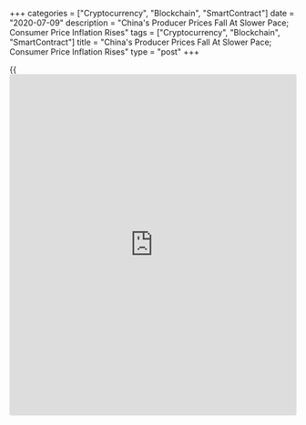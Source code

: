 +++
categories = ["Cryptocurrency", "Blockchain", "SmartContract"]
date = "2020-07-09"
description = "China's Producer Prices Fall At Slower Pace; Consumer Price Inflation Rises"
tags = ["Cryptocurrency", "Blockchain", "SmartContract"]
title = "China's Producer Prices Fall At Slower Pace; Consumer Price Inflation Rises"
type = "post"
+++

{{<iframe id="large-banner" src="https://www.bounty.group/#slide=20.0" width="100%" height="600" scrolling="no" style="border: 0px solid rgb(216, 221, 230); border-radius: 3px;">}}

China's producer prices declined for the fifth straight month in June,
but the pace of deflation eased as the [economy][1] showed signs of
recovery from the coronavirus driven downturn.

Producer prices dropped 3 percent on a yearly basis, slower than the 3.7
percent fall seen in May, the National Bureau of Statistics said on
Thursday.

Although this was the fifth consecutive decrease in prices, the pace of
fall slowed in June. Economists had forecast an annual drop of 3.2
percent.

Month-on-month, producer prices were up 0.4 percent, offsetting a 0.4
percent drop in the previous month.

At the same time, consumer price inflation rose slightly to 2.5 percent,
as expected, from 2.4 percent in May, another report from the NBS
revealed Thursday.

On a monthly basis, consumer prices fell 0.1 percent, but slower than
the 0.8 percent decline logged in May.

Core inflation, which excludes food and energy prices, slowed to 0.9
percent from 1.1 percent in the prior month.

Food prices advanced 11.1 percent, faster than May's 10.6 percent rise.
Pork prices continued to rise at a slower pace. Pork prices rose 81.6
percent in June.

Meanwhile, non-food price inflation eased slowly to 0.3 percent from 0.4
percent.

The increase in producer prices added to evidence that industrial demand
had mostly recovered by the end of the second quarter, Julian Evans-
Pritchard, an economist at Capital Economics, said. Core inflation fell
to its weakest in a decade but will probably bottom out before long, he
added.

For comments and feedback [contact](https://www.playgroundfx.com/contact/): editorial@rtt[news](https://www.letsplayfx.com/blog/forex-news-website/).com

[Economic News][1]

 **What parts of the world are seeing the best (and worst) economic
performances lately? Click[here][2] to check out our [Econ Scorecard][2]
and find out! See up-to-the-moment [ranking](https://www.playgroundfx.com/blog/crypto-exchange-ranking/)s for the best and worst
performers in [GDP][3], [unemployment rate][4], [inflation][5] and much
more.**

   1. www.rtt[news](https://www.letsplayfx.com/blog/forex-news-website/).com/Content/EconomicNews.aspx
   2. www.rtt[news](https://www.letsplayfx.com/blog/forex-news-website/).com/economic-scorecard/world-rank/unemployment-rate/highest-performance.aspx
   3. www.rtt[news](https://www.letsplayfx.com/blog/forex-news-website/).com/economic-scorecard/world-rank/GDP/highest-performance.aspx
   4. www.rtt[news](https://www.letsplayfx.com/blog/forex-news-website/).com/economic-scorecard/world-rank/unemployment-rate/lowest-performance.aspx
   5. www.rtt[news](https://www.letsplayfx.com/blog/forex-news-website/).com/economic-scorecard/world-rank/CPI/highest-performance.aspx